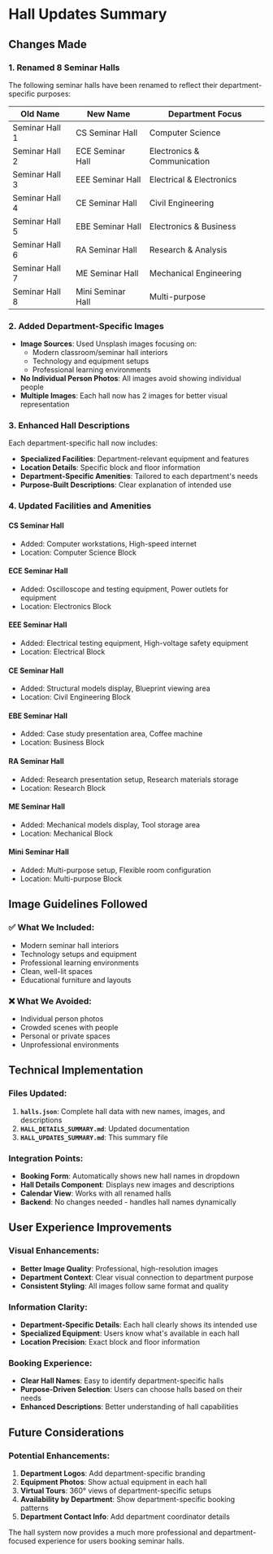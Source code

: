 # Hall Updates Summary

## Changes Made

### 1. Renamed 8 Seminar Halls
The following seminar halls have been renamed to reflect their department-specific purposes:

| Old Name | New Name | Department Focus |
|----------|----------|------------------|
| Seminar Hall 1 | CS Seminar Hall | Computer Science |
| Seminar Hall 2 | ECE Seminar Hall | Electronics & Communication |
| Seminar Hall 3 | EEE Seminar Hall | Electrical & Electronics |
| Seminar Hall 4 | CE Seminar Hall | Civil Engineering |
| Seminar Hall 5 | EBE Seminar Hall | Electronics & Business |
| Seminar Hall 6 | RA Seminar Hall | Research & Analysis |
| Seminar Hall 7 | ME Seminar Hall | Mechanical Engineering |
| Seminar Hall 8 | Mini Seminar Hall | Multi-purpose |

### 2. Added Department-Specific Images
- **Image Sources**: Used Unsplash images focusing on:
  - Modern classroom/seminar hall interiors
  - Technology and equipment setups
  - Professional learning environments
- **No Individual Person Photos**: All images avoid showing individual people
- **Multiple Images**: Each hall now has 2 images for better visual representation

### 3. Enhanced Hall Descriptions
Each department-specific hall now includes:
- **Specialized Facilities**: Department-relevant equipment and features
- **Location Details**: Specific block and floor information
- **Department-Specific Amenities**: Tailored to each department's needs
- **Purpose-Built Descriptions**: Clear explanation of intended use

### 4. Updated Facilities and Amenities

#### CS Seminar Hall
- Added: Computer workstations, High-speed internet
- Location: Computer Science Block

#### ECE Seminar Hall
- Added: Oscilloscope and testing equipment, Power outlets for equipment
- Location: Electronics Block

#### EEE Seminar Hall
- Added: Electrical testing equipment, High-voltage safety equipment
- Location: Electrical Block

#### CE Seminar Hall
- Added: Structural models display, Blueprint viewing area
- Location: Civil Engineering Block

#### EBE Seminar Hall
- Added: Case study presentation area, Coffee machine
- Location: Business Block

#### RA Seminar Hall
- Added: Research presentation setup, Research materials storage
- Location: Research Block

#### ME Seminar Hall
- Added: Mechanical models display, Tool storage area
- Location: Mechanical Block

#### Mini Seminar Hall
- Added: Multi-purpose setup, Flexible room configuration
- Location: Multi-purpose Block

## Image Guidelines Followed

### ✅ What We Included:
- Modern seminar hall interiors
- Technology setups and equipment
- Professional learning environments
- Clean, well-lit spaces
- Educational furniture and layouts

### ❌ What We Avoided:
- Individual person photos
- Crowded scenes with people
- Personal or private spaces
- Unprofessional environments

## Technical Implementation

### Files Updated:
1. **`halls.json`**: Complete hall data with new names, images, and descriptions
2. **`HALL_DETAILS_SUMMARY.md`**: Updated documentation
3. **`HALL_UPDATES_SUMMARY.md`**: This summary file

### Integration Points:
- **Booking Form**: Automatically shows new hall names in dropdown
- **Hall Details Component**: Displays new images and descriptions
- **Calendar View**: Works with all renamed halls
- **Backend**: No changes needed - handles hall names dynamically

## User Experience Improvements

### Visual Enhancements:
- **Better Image Quality**: Professional, high-resolution images
- **Department Context**: Clear visual connection to department purpose
- **Consistent Styling**: All images follow same format and quality

### Information Clarity:
- **Department-Specific Details**: Each hall clearly shows its intended use
- **Specialized Equipment**: Users know what's available in each hall
- **Location Precision**: Exact block and floor information

### Booking Experience:
- **Clear Hall Names**: Easy to identify department-specific halls
- **Purpose-Driven Selection**: Users can choose halls based on their needs
- **Enhanced Descriptions**: Better understanding of hall capabilities

## Future Considerations

### Potential Enhancements:
1. **Department Logos**: Add department-specific branding
2. **Equipment Photos**: Show actual equipment in each hall
3. **Virtual Tours**: 360° views of department-specific setups
4. **Availability by Department**: Show department-specific booking patterns
5. **Department Contact Info**: Add department coordinator details

The hall system now provides a much more professional and department-focused experience for users booking seminar halls.
